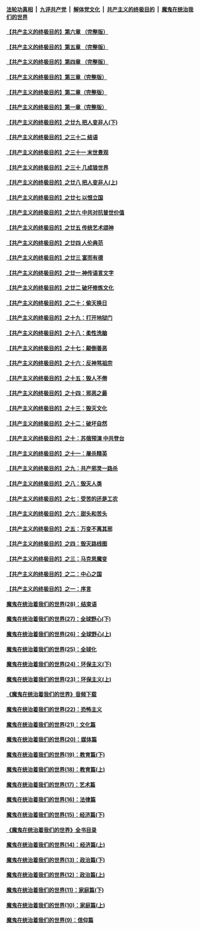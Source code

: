 ####  [法轮功真相](../../../../basic/blob/master/README.md?t=08292239) &nbsp;|&nbsp; [九评共产党](../../../../9ping.md/blob/master/README.md?t=08292239) &nbsp;|&nbsp; [解体党文化](../../../../jtdwh.md/blob/master/README.md?t=08292239)  &nbsp;|&nbsp; [共产主义的终极目的](../../../../gczydzjmd.md/blob/master/README.md?t=08292239) &nbsp;|&nbsp; [魔鬼在统治我们的世界](../../../../mgztzwmdsj.md/blob/master/README.md?t=08292239) 

#### [【共产主义的终极目的】第六章 （完整版）](../pages/nsc422/n11428913.md?t=08292239) 

#### [【共产主义的终极目的】第五章 （完整版）](../pages/nsc422/n11428912.md?t=08292239) 

#### [【共产主义的终极目的】第四章 （完整版）](../pages/nsc422/n11428907.md?t=08292239) 

#### [【共产主义的终极目的】第三章（完整版）](../pages/nsc422/n11428848.md?t=08292239) 

#### [【共产主义的终极目的】第二章（完整版）](../pages/nsc422/n11428831.md?t=08292239) 

#### [【共产主义的终极目的】第一章（完整版）](../pages/nsc422/n11417651.md?t=08292239) 

#### [【共产主义的终极目的】之廿九 把人变非人(下)](../pages/nsc422/n11344140.md?t=08292239) 

#### [【共产主义的终极目的】之三十二 结语](../pages/nsc422/n11360535.md?t=08292239) 

#### [【共产主义的终极目的】之三十一 末世景观](../pages/nsc422/n11351129.md?t=08292239) 

#### [【共产主义的终极目的】之三十 几成狼世界](../pages/nsc422/n11348280.md?t=08292239) 

#### [【共产主义的终极目的】之廿八 把人变非人(上)](../pages/nsc422/n11340492.md?t=08292239) 

#### [【共产主义的终极目的】之廿七 以恨立国](../pages/nsc422/n11336944.md?t=08292239) 

#### [【共产主义的终极目的】之廿六 中共对抗普世价值](../pages/nsc422/n11324785.md?t=08292239) 

#### [【共产主义的终极目的】之廿五 传统艺术颂神](../pages/nsc422/n11296396.md?t=08292239) 

#### [【共产主义的终极目的】之廿四 人伦典范](../pages/nsc422/n11296397.md?t=08292239) 

#### [【共产主义的终极目的】之廿三 富而有德](../pages/nsc422/n11283598.md?t=08292239) 

#### [【共产主义的终极目的】之廿一 神传语言文字](../pages/nsc422/n11263265.md?t=08292239) 

#### [【共产主义的终极目的】之廿二 破坏修炼文化](../pages/nsc422/n11245728.md?t=08292239) 

#### [【共产主义的终极目的】之二十：偷天换日](../pages/nsc422/n11238846.md?t=08292239) 

#### [【共产主义的终极目的】之十九：打开地狱门](../pages/nsc422/n11206376.md?t=08292239) 

#### [【共产主义的终极目的】之十八：柔性洗脑](../pages/nsc422/n11199994.md?t=08292239) 

#### [【共产主义的终极目的】之十七：颠倒善恶](../pages/nsc422/n11179782.md?t=08292239) 

#### [【共产主义的终极目的】之十六：反神骂祖宗](../pages/nsc422/n11166798.md?t=08292239) 

#### [【共产主义的终极目的】之十五：毁人不倦](../pages/nsc422/n11166792.md?t=08292239) 

#### [【共产主义的终极目的】之十四：邪恶之最](../pages/nsc422/n11150249.md?t=08292239) 

#### [【共产主义的终极目的】之十三：毁灭文化](../pages/nsc422/n11135227.md?t=08292239) 

#### [【共产主义的终极目的】之十二：破坏自然](../pages/nsc422/n11135214.md?t=08292239) 

#### [【共产主义的终极目的】之十：苏俄预演 中共登台](../pages/nsc422/n11118424.md?t=08292239) 

#### [【共产主义的终极目的】之十一：屠杀精英](../pages/nsc422/n11118442.md?t=08292239) 

#### [【共产主义的终极目的】之九：共产邪灵一路杀](../pages/nsc422/n11114139.md?t=08292239) 

#### [【共产主义的终极目的】之八：毁灭人类](../pages/nsc422/n11108503.md?t=08292239) 

#### [【共产主义的终极目的】之七：受苦的还是工农](../pages/nsc422/n11101809.md?t=08292239) 

#### [【共产主义的终极目的】之六：甜头和苦头](../pages/nsc422/n11096971.md?t=08292239) 

#### [【共产主义的终极目的】之五：万变不离其邪](../pages/nsc422/n11091285.md?t=08292239) 

#### [【共产主义的终极目的】之四：毁灭路线图](../pages/nsc422/n11086284.md?t=08292239) 

#### [【共产主义的终极目的】之三：马克思魔变](../pages/nsc422/n11061941.md?t=08292239) 

#### [【共产主义的终极目的】之二：中心之国](../pages/nsc422/n11047728.md?t=08292239) 

#### [【共产主义的终极目的】之一：序言](../pages/nsc422/n11086077.md?t=08292239) 

#### [魔鬼在统治着我们的世界(28)：结束语](../pages/nsc422/n10936246.md?t=08292239) 

#### [魔鬼在统治着我们的世界(27)：全球野心(下)](../pages/nsc422/n10928319.md?t=08292239) 

#### [魔鬼在统治着我们的世界(26)：全球野心(上)](../pages/nsc422/n10900318.md?t=08292239) 

#### [魔鬼在统治着我们的世界(25)：全球化](../pages/nsc422/n10788205.md?t=08292239) 

#### [魔鬼在统治着我们的世界(24)：环保主义(下)](../pages/nsc422/n10695307.md?t=08292239) 

#### [魔鬼在统治着我们的世界(23)：环保主义(上)](../pages/nsc422/n10688613.md?t=08292239) 

#### [《魔鬼在统治着我们的世界》音频下载](../pages/nsc422/n10635553.md?t=08292239) 

#### [魔鬼在统治着我们的世界(22)：恐怖主义](../pages/nsc422/n10614727.md?t=08292239) 

#### [魔鬼在统治着我们的世界(21)：文化篇](../pages/nsc422/n10597706.md?t=08292239) 

#### [魔鬼在统治着我们的世界(20)：媒体篇](../pages/nsc422/n10586579.md?t=08292239) 

#### [魔鬼在统治着我们的世界(19)：教育篇(下)](../pages/nsc422/n10564808.md?t=08292239) 

#### [魔鬼在统治着我们的世界(18)：教育篇(上)](../pages/nsc422/n10526970.md?t=08292239) 

#### [魔鬼在统治着我们的世界(17)：艺术篇](../pages/nsc422/n10499093.md?t=08292239) 

#### [魔鬼在统治着我们的世界(16)：法律篇](../pages/nsc422/n10485969.md?t=08292239) 

#### [魔鬼在统治着我们的世界(15)：经济篇(下)](../pages/nsc422/n10469975.md?t=08292239) 

#### [《魔鬼在统治着我们的世界》全书目录](../pages/nsc422/n10464261.md?t=08292239) 

#### [魔鬼在统治着我们的世界(14)：经济篇(上)](../pages/nsc422/n10457370.md?t=08292239) 

#### [魔鬼在统治着我们的世界(13)：政治篇(下)](../pages/nsc422/n10448270.md?t=08292239) 

#### [魔鬼在统治着我们的世界(12)：政治篇(上)](../pages/nsc422/n10444576.md?t=08292239) 

#### [魔鬼在统治着我们的世界(11)：家庭篇(下)](../pages/nsc422/n10440961.md?t=08292239) 

#### [魔鬼在统治着我们的世界(10)：家庭篇(上)](../pages/nsc422/n10435448.md?t=08292239) 

#### [魔鬼在统治着我们的世界(9)：信仰篇](../pages/nsc422/n10432159.md?t=08292239) 

